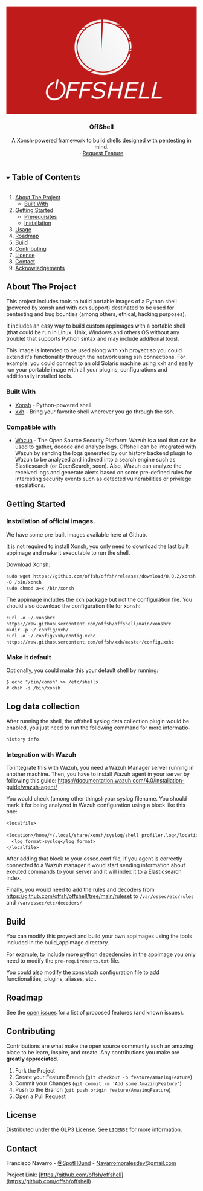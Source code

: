 <!-- PROJECT LOGO -->
<br />
<p align="center">
  
  ![](images/LOGO_LARGE.png)

  <h3 align="center">OffShell</h3>

  <p align="center">
    A Xonsh-powered framework to build shells designed with pentesting in mind.
    <br />
  <!--
    <a href="https://github.com/offsh/offshell"><strong>Explore the docs »</strong></a>
    <br />
    <br />
    <a href="https://github.com/offsh/offshell">View Demo</a>
    ·
    <a href="https://github.com/offsh/offshell/issues">Report Bug</a>
-->
    ·
    <a href="https://github.com/offsh/offshell/issues">Request Feature</a>
  </p>
</p>



<!-- TABLE OF CONTENTS -->
<details open="open">
  <summary><h2 style="display: inline-block">Table of Contents</h2></summary>
  <ol>
    <li>
      <a href="#about-the-project">About The Project</a>
      <ul>
        <li><a href="#built-with">Built With</a></li>
      </ul>
    </li>
    <li>
      <a href="#getting-started">Getting Started</a>
      <ul>
        <li><a href="#prerequisites">Prerequisites</a></li>
        <li><a href="#installation">Installation</a></li>
      </ul>
    </li>
    <li><a href="#usage">Usage</a></li>
    <li><a href="#roadmap">Roadmap</a></li>
    <li><a href="#Build">Build</a></li>
    <li><a href="#contributing">Contributing</a></li>
    <li><a href="#license">License</a></li>
    <li><a href="#contact">Contact</a></li>
    <li><a href="#acknowledgements">Acknowledgements</a></li>
  </ol>
</details>



<!-- ABOUT THE PROJECT -->
## About The Project

This project includes tools to build portable images of a Python shell (powered by xonsh and with xxh support) destinated to be used for pentesting and bug bounties (among others, ethical, hacking purposes).

It includes an easy way to build custom appimages with a portable shell (that could be run in Linux, Unix, Windows and others OS without any trouble) that supports Python sintax and may include additional toosl. 

This image is intended to be used along with xxh proyect so you could extend it's functionality through the network using ssh connections. For example: you could connect to an old Solaris machine using xxh and easily run your portable image with all your plugins, configurations and additionally installed tools.


### Built With

* [Xonsh](https://github.com/xonsh/xonsh) - Python-powered shell.
* [xxh](https://github.com/xxh/xxh) - Bring your favorite shell wherever you go through the ssh.

### Compatible with

* [Wazuh](https://github.com/wazuh/wazuh) - The Open Source Security Platform: Wazuh is a tool that can be used to gather, decode and analyze logs. Offshell can be integrated with Wazuh by sending the logs generated by our history backend plugin to Wazuh to be analyzed and indexed into a search engine such as Elasticsearch (or OpenSearch, soon). Also, Wazuh can analyze the received logs and generate alerts based on some pre-defined rules for interesting security events such as detected vulnerabilities or privilege escalations.


<!-- GETTING STARTED -->
## Getting Started

### Installation of official images.

We have some pre-built images available here at Github.

It is not required to install Xonsh, you only need to download the last built appimage and make it executable to run the shell.

Download Xonsh:
```
sudo wget https://github.com/offsh/offsh/releases/download/0.0.2/xonsh -O /bin/xonsh
sudo chmod a+x /bin/xonsh
```

The appimage includes the xxh package but not the configuration file. You should also download the configuration file for xonsh:

```
curl -o ~/.xonshrc https://raw.githubusercontent.com/offsh/offshell/main/xonshrc
mkdir -p ~/.config/xxh/
curl -o ~/.config/xxh/config.xxhc https://raw.githubusercontent.com/offsh/xxh/master/config.xxhc
```

### Make it default

Optionally, you could make this your default shell by running:

```
$ echo "/bin/xonsh" >> /etc/shells
# chsh -s /bin/xonsh
```


## Log data collection

After running the shell, the offshell syslog data collection plugin would be enabled, you just need to run the following command for more informatio-

```
history info
```

### Integration with Wazuh

To integrate this with Wazuh, you need a Wazuh Manager server running in another machine. Then, you have to install Wazuh agent in your server by following this guide: https://documentation.wazuh.com/4.0/installation-guide/wazuh-agent/


You would check (among other things) your syslog filename. You should mark it for being analyzed in Wazuh configuration using a block like this one:

```
<localfile>
  <location>/home/*/.local/share/xonsh/syslog/shell_profiler.log</location>
  <log_format>syslog</log_format>
</localfile>
```

After adding that block to your ossec.conf file, if you agent is correctly connected to a Wazuh manager it woud start sending information about exeuted commands to your server and it will index it to a Elasticsearch index.

Finally, you would need to add the rules and decoders from https://github.com/offsh/offshell/tree/main/ruleset to `/var/ossec/etc/rules` and `/var/ossec/etc/decoders/`

## Build

You can modify this proyect and build your own appimages using the tools included in the build_appimage directory.

For example, to include more python depedencies in the appimage you only need to modify the `pre-requirements.txt` file.

You could also modify the xonsh/xxh configuration file to add functionalities, plugins, aliases, etc..


<!-- ROADMAP -->
## Roadmap

See the [open issues](https://github.com/offsh/offshell/issues) for a list of proposed features (and known issues).



<!-- CONTRIBUTING -->
## Contributing

Contributions are what make the open source community such an amazing place to be learn, inspire, and create. Any contributions you make are **greatly appreciated**.

1. Fork the Project
2. Create your Feature Branch (`git checkout -b feature/AmazingFeature`)
3. Commit your Changes (`git commit -m 'Add some AmazingFeature'`)
4. Push to the Branch (`git push origin feature/AmazingFeature`)
5. Open a Pull Request



<!-- LICENSE -->
## License

Distributed under the GLP3 License. See `LICENSE` for more information.



<!-- CONTACT -->
## Contact

Francisco Navarro - [@SpotH0und](https://twitter.com/SpotH0und) - Navarromoralesdev@gmail.com

Project Link: [https://github.com/offsh/offshell](https://github.com/offsh/offshell)






